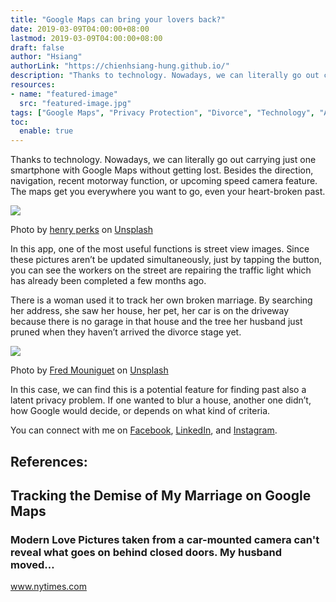 ```yaml
---
title: "Google Maps can bring your lovers back?"
date: 2019-03-09T04:00:00+08:00
lastmod: 2019-03-09T04:00:00+08:00
draft: false
author: "Hsiang"
authorLink: "https://chienhsiang-hung.github.io/"
description: "Thanks to technology. Nowadays, we can literally go out carrying just one smartphone with Google Maps without getting lost. Besides the…"
resources:
- name: "featured-image"
  src: "featured-image.jpg"
tags: ["Google Maps", "Privacy Protection", "Divorce", "Technology", "Apps"]
toc:
  enable: true
---
```

Thanks to technology. Nowadays, we can literally go out carrying just one smartphone with Google Maps without getting lost. Besides the direction, navigation, recent motorway function, or upcoming speed camera feature. The maps get you everywhere you want to go, even your heart-broken past.

![](https://miro.medium.com/max/1400/0*daBxtY33Wba2J4hV)

Photo by  [henry perks](https://unsplash.com/@hjkp?utm_source=medium&utm_medium=referral)  on  [Unsplash](https://unsplash.com/?utm_source=medium&utm_medium=referral)

In this app, one of the most useful functions is street view images. Since these pictures aren’t be updated simultaneously, just by tapping the button, you can see the workers on the street are repairing the traffic light which has already been completed a few months ago.

There is a woman used it to track her own broken marriage. By searching her address, she saw her house, her pet, her car is on the driveway because there is no garage in that house and the tree her husband just pruned when they haven’t arrived the divorce stage yet.

![](https://miro.medium.com/max/1400/0*KuBkKd0PL54LxOfG)

Photo by  [Fred Mouniguet](https://unsplash.com/@fwed?utm_source=medium&utm_medium=referral)  on  [Unsplash](https://unsplash.com/?utm_source=medium&utm_medium=referral)

In this case, we can find this is a potential feature for finding past also a latent privacy problem. If one wanted to blur a house, another one didn’t, how Google would decide, or depends on what kind of criteria.

You can connect with me on [Facebook](https://www.facebook.com/iamchienhsianghung/), [LinkedIn](https://www.linkedin.com/in/chien-hsiang-hung/), and [Instagram](https://www.instagram.com/hung_chienhsiang/).

## References:

[](https://www.nytimes.com/2019/01/04/style/modern-love-end-of-marriage-google-maps.html)

## Tracking the Demise of My Marriage on Google Maps

### Modern Love Pictures taken from a car-mounted camera can't reveal what goes on behind closed doors. My husband moved…

www.nytimes.com